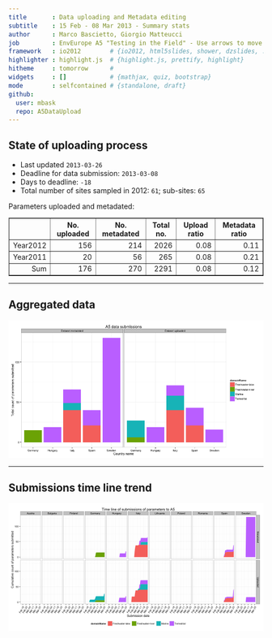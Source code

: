 ```yaml
---
title       : Data uploading and Metadata editing
subtitle    : 15 Feb - 08 Mar 2013 - Summary stats
author      : Marco Bascietto, Giorgio Matteucci
job         : EnvEurope A5 "Testing in the Field" - Use arrows to move between slides
framework   : io2012        # {io2012, html5slides, shower, dzslides, ...}
highlighter : highlight.js  # {highlight.js, prettify, highlight}
hitheme     : tomorrow      # 
widgets     : []            # {mathjax, quiz, bootstrap}
mode        : selfcontained # {standalone, draft}
github:
  user: mbask
  repo: A5DataUpload
---
```













## State of uploading process

* Last updated ``2013-03-26``
* Deadline for data submission: `2013-03-08`
* Days to deadline: ``-18``
* Total number of sites sampled in 2012: ``61``; sub-sites: ``65``

Parameters uploaded and metadated:
<!-- html table generated in R 2.15.3 by xtable 1.7-0 package -->
<!-- Tue Mar 26 15:07:12 2013 -->
<TABLE border=1>
<TR> <TH>  </TH> <TH> No. uploaded </TH> <TH> No. metadated </TH> <TH> Total no. </TH> <TH> Upload ratio </TH> <TH> Metadata ratio </TH>  </TR>
  <TR> <TD align="right"> Year2012 </TD> <TD align="right"> 156 </TD> <TD align="right"> 214 </TD> <TD align="right"> 2026 </TD> <TD align="right"> 0.08 </TD> <TD align="right"> 0.11 </TD> </TR>
  <TR> <TD align="right"> Year2011 </TD> <TD align="right">  20 </TD> <TD align="right">  56 </TD> <TD align="right"> 265 </TD> <TD align="right"> 0.08 </TD> <TD align="right"> 0.21 </TD> </TR>
  <TR> <TD align="right"> Sum </TD> <TD align="right"> 176 </TD> <TD align="right"> 270 </TD> <TD align="right"> 2291 </TD> <TD align="right"> 0.08 </TD> <TD align="right"> 0.12 </TD> </TR>
   </TABLE>





---

## Aggregated data

![plot of chunk aggrDataByDomain](figure/A5DAMU-1aggrDataByDomain.png) 


---

## Submissions time line trend
 

![plot of chunk timeLineChart](figure/A5DAMU-1timeLineChart.png) 







